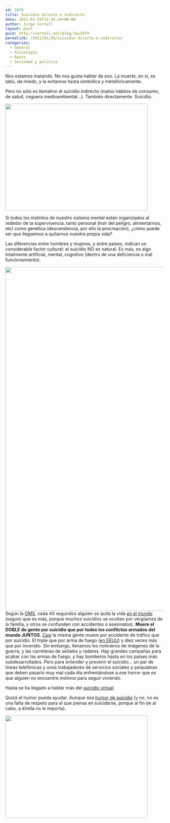 ```yaml
---
id: 2879
title: Suicidio directo e indirecto
date: 2011-01-29T12:34:24+00:00
author: Jorge Cortell
layout: post
guid: http://cortell.net/blog/?p=2879
permalink: /2011/01/29/suicidio-directo-e-indirecto/
categories:
  - General
  - Psicología
  - Rants
  - Sociedad y polí­tica
---
```

Nos estamos matando. No nos gusta hablar de eso. La muerte, en sí, es tabú, da miedo, y la evitamos hasta simbólica y metafóricamente.

Pero no sólo es llamativo el suicidio indirecto (malos hábitos de consumo, de salud, ceguera medioambiental&#8230;). También directamente. Suicidio.

<img class="aligncenter" title="Suicide bear" src="http://2.bp.blogspot.com/_qKNNWwGC3-k/TEAdTcMCxZI/AAAAAAAAAhE/pHwrhCOY_-s/s1600/suicide-bear.jpg" alt="" width="450" height="338" />

Si todos los instintos de nuestro sistema mental están organizados al rededor de la supervivencia, tanto personal (huir del peligro, alimentarnos, etc) como genética (descendencia, por ello la procreación), ¿cómo puede ser que lleguemos a quitarnos nuestra propia vida?

Las diferencias entre hombres y mujeres, y entre países, indican un considerable factor cultural: el suicidio NO es natural. Es más, es algo totalmente artificial, mental, cognitivo (dentro de una deficiencia o mal funcionamiento).

<img class="aligncenter" title="suicide by country" src="http://www.opendemocracy.net/files/world%20suicide%20stats.jpg" alt="" width="649" height="1087" />Según la <a title="http://www.who.int/mental_health/prevention/suicide_rates/en/" href="http://www.who.int/mental_health/prevention/suicide_rates/en/" target="_blank">OMS</a>, cada 40 segundos alguien se quita la vida <a title="http://www.wrongdiagnosis.com/s/suicide/stats-country.htm" href="http://www.wrongdiagnosis.com/s/suicide/stats-country.htm" target="_blank">en el mundo</a> (seguro que es más, porque muchos suicidios se ocultan por vergüenza de la familia, y otros se confunden con accidentes o asesinatos). **Muere el DOBLE de gente por suicidio que por todos los conflictos armados del mundo JUNTOS**. <a title="http://www.worldometers.info/" href="http://www.worldometers.info/" target="_blank">Casi</a> la misma gente muere por accidente de tráfico que por suicidio. El triple que por arma de fuego (<a title="http://www.livescience.com/environment/050106_odds_of_dying.html" href="http://www.livescience.com/environment/050106_odds_of_dying.html" target="_blank">en EEUU</a>) y diez veces más que por incendio. Sin embargo, llenamos los noticieros de imágenes de la guerra, y las carreteras de señales y radares. Hay grandes campañas para acabar con las armas de fuego, y hay bomberos hasta en los países más subdesarrollados. Pero para entender y prevenir el suicidio&#8230; un par de líneas telefónicas y unos trabajadores de servicios sociales y psiquiatras que deben pasarlo muy mal cada día enfrentándose a ese horror que es que alguien no encuentre motivos para seguir viviendo.

Hasta se ha llegado a hablar más del <a title="http://www.futurecrimes.com/social-networking-crime/what-is-virtual-suicide-and-should-it-be-outlawed/" href="http://www.futurecrimes.com/social-networking-crime/what-is-virtual-suicide-and-should-it-be-outlawed/" target="_blank">suicidio virtual</a>.

Quizá el humor pueda ayudar. Aunque sea <a title="Suicide Bunny" href="http://www.google.es/images?um=1&hl=es&biw=1294&bih=764&tbs=isch:1&sa=1&q=suicide+bunny&aq=f&aqi=g1&aql=&oq=" target="_blank">humor de suicidio</a> (y no, no es una falta de respeto para el que piensa en suicidarse, porque al fin de al cabo, a él/ella no le importa).

<img class="aligncenter" title="Suicide Bunny TV" src="http://tnmh.files.wordpress.com/2008/12/20060413bunny_suicide.jpg" alt="" width="450" height="324" />